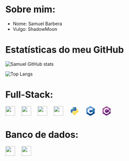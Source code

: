 # Sobre mim:

- Nome: Samuel Barbera
- Vulgo: ShadowMoon

# Estatísticas do meu GitHub

![Samuel GitHub stats](https://github-readme-stats.vercel.app/api?username=SamuelBarbera&show_icons=true&theme=tokyonight)

![Top Langs](https://github-readme-stats.vercel.app/api/top-langs/?username=SamuelBarbera&layout=compact&theme=tokyonight)

# Full-Stack:

<div style="display: flex;align-items:center;gap:20px;">
  <a href="https://developer.mozilla.org/pt-BR/docs/Web/JavaScript">
    <img style="width: 30px;height: 30px;" src="https://cdn.jsdelivr.net/gh/devicons/devicon/icons/javascript/javascript-original.svg">
  </a>
    <a href="https://nodejs.org">
    <img style="width: 30px;height: 30px;" src="https://cdn.jsdelivr.net/gh/devicons/devicon/icons/nodejs/nodejs-original.svg">
  </a>
  <a href="https://www.npmjs.com/">
    <img style="width: 30px;height: 30px;" src="https://cdn.jsdelivr.net/gh/devicons/devicon/icons/npm/npm-original-wordmark.svg">
  </a>
  <a href="https://discord.js.org/">
    <img style="width: 30px;height: 30px;" src="https://cdn.discordapp.com/attachments/1215348073224740876/1271221550456111185/R.png?ex=66b68cd3&is=66b53b53&hm=a04c76212be8f4bb5c39961d614e71004d486a5cdb5d5cf134575adb4bc645ae&">
  </a>
    <a href="https://www.python.org/">
    <img style="width: 30px;height: 30px;" src="https://raw.githubusercontent.com/devicons/devicon/6910f0503efdd315c8f9b858234310c06e04d9c0/icons/python/python-original.svg">
  </a>
    <a href="https://learn.microsoft.com/pt-br/cpp/cpp/?view=msvc-170">
    <img style="width: 30px;height: 30px;" src="https://raw.githubusercontent.com/devicons/devicon/6910f0503efdd315c8f9b858234310c06e04d9c0/icons/cplusplus/cplusplus-original.svg">
  </a>
    </a>
    <a href="https://learn.microsoft.com/pt-br/dotnet/csharp/">
    <img style="width: 30px;height: 30px;" src="https://raw.githubusercontent.com/devicons/devicon/6910f0503efdd315c8f9b858234310c06e04d9c0/icons/csharp/csharp-original.svg">
  </a>
</div>

# Banco de dados:

<div style="display: flex;align-items:center;gap:20px;">
  <a href="https://www.mongodb.com/">
    <img style="width: 30px;height: 30px;" src="https://cdn.jsdelivr.net/gh/devicons/devicon/icons/mongodb/mongodb-original.svg"> </a>
  </a>
    <a href="https://www.mysql.com/">
    <img style="width: 30px;height: 30px;" src="https://cdn.jsdelivr.net/gh/devicons/devicon/icons/mysql/mysql-original.svg">
  </a>
</div>
